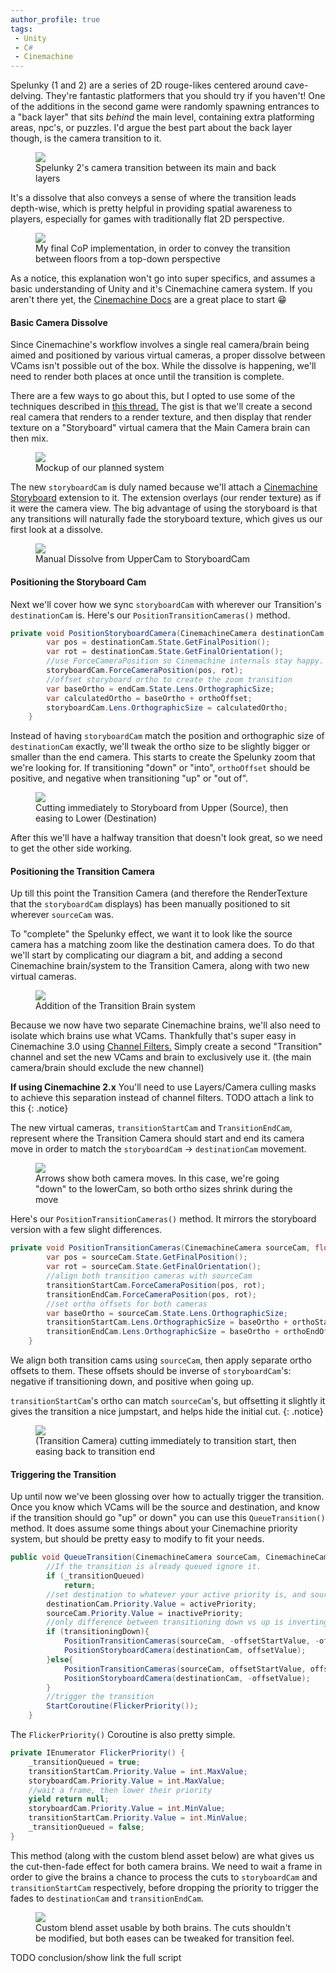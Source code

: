 ```yaml
---
author_profile: true
tags: 
 - Unity 
 - C#
 - Cinemachine
---
```


<!--TODO make this maybe smaller or italicied? I don't like how its talking about nothing here, it should be easy to gloss over-->
Spelunky (1 and 2) are a series of 2D rouge-likes centered around cave-delving. They're fantastic platformers that you should try if you haven't! One of the additions in the second game were randomly spawning entrances to a "back layer" that sits *behind* the main level, containing extra platforming areas, npc's, or puzzles. I'd argue the best part about the back layer though, is the camera transition to it.

<figure>
    <a href="/assets/files/SpelunkyCam/SpelunkyExampleComplete.gif"><img src="/assets/files/SpelunkyCam/SpelunkyExampleComplete.gif"></a>
    <figcaption>Spelunky 2's camera transition between its main and back layers</figcaption>
</figure>

It's a dissolve that also conveys a sense of where the transition leads depth-wise, which is pretty helpful in providing spatial awareness to players, especially for games with traditionally flat 2D perspective. 
<!--TODO I felt like that was why it would make a perfect transition between floors for Cop-->

<figure>
    <a href="/assets/files/SpelunkyCam/CopExampleComplete.gif"><img src="/assets/files/SpelunkyCam/CopExampleComplete.gif"></a>
    <figcaption>My final CoP implementation, in order to convey the transition between floors from a top-down perspective</figcaption>
</figure>

<!--How in depth am I going? Do I show the Components?-->
As a notice, this explanation won't go into super specifics, and assumes a basic understanding of Unity and it's Cinemachine camera system. If you aren't there yet, the [Cinemachine Docs](https://docs.unity3d.com/Packages/com.unity.cinemachine@3.0/manual/index.html) are a great place to start &#128513;

#### Basic Camera Dissolve

Since Cinemachine's workflow involves a single real camera/brain being aimed and positioned by various virtual cameras, a proper dissolve between VCams isn't possible out of the box. While the dissolve is happening, we'll need to render both places at once until the transition is complete.

There are a few ways to go about this, but I opted to use some of the techniques described in [this thread.](https://forum.unity.com/threads/is-it-possible-for-a-blend-to-interpolate-between-images-instead-of-position.541865/#post-3573211) The gist is that we'll create a second real camera that renders to a render texture, and then display that render texture on a "Storyboard" virtual camera that the Main Camera brain can then mix.

<figure>
    <img src="/assets/files/SpelunkyCam/InitialWhiteboardExample.png">
    <figcaption>Mockup of our planned system</figcaption>
</figure>

The new `storyboardCam` is duly named because we'll attach a [Cinemachine Storyboard](https://docs.unity3d.com/Packages/com.unity.cinemachine@3.0/manual/CinemachineStoryboard.html) extension to it. The extension overlays (our render texture) as if it were the camera view. The big advantage of using the storyboard is that any transitions will naturally fade the storyboard texture, which gives us our first look at a dissolve.

<figure>
    <a href="/assets/files/SpelunkyCam/SimpleDissolve.gif"><img src="/assets/files/SpelunkyCam/SimpleDissolve.gif"></a>
    <figcaption>Manual Dissolve from UpperCam to StoryboardCam </figcaption>
</figure>

#### Positioning the Storyboard Cam

Next we'll cover how we sync `storyboardCam` with wherever our Transition's `destinationCam` is. Here's our `PositionTransitionCameras()` method.

```cs
private void PositionStoryboardCamera(CinemachineCamera destinationCam, float orthoOffset){
        var pos = destinationCam.State.GetFinalPosition();
        var rot = destinationCam.State.GetFinalOrientation();
        //use ForceCameraPosition so Cinemachine internals stay happy.
        storyboardCam.ForceCameraPosition(pos, rot);
        //offset storyboard ortho to create the zoom transition
        var baseOrtho = endCam.State.Lens.OrthographicSize;
        var calculatedOrtho = baseOrtho + orthoOffset;
        storyboardCam.Lens.OrthographicSize = calculatedOrtho;
    }
```
Instead of having `storyboardCam` match the position and orthographic size of `destinationCam` exactly, we'll tweak the ortho size to be slightly bigger or smaller than the end camera. This starts to create the Spelunky zoom that we're looking for. If transitioning "down" or "into", `orthoOffset` should be positive, and negative when transitioning "up" or "out of".

<figure>
    <a href="/assets/files/SpelunkyCam/HalfTransition.gif"><img src="/assets/files/SpelunkyCam/HalfTransition.gif"></a>
    <figcaption>Cutting immediately to Storyboard from Upper (Source), then easing to Lower (Destination)</figcaption>
</figure>

After this we'll have a halfway transition that doesn't look great, so we need to get the other side working. 

#### Positioning the Transition Camera
Up till this point the Transition Camera (and therefore the RenderTexture that the `storyboardCam` displays) has been manually positioned to sit wherever `sourceCam` was.

To "complete" the Spelunky effect, we want it to look like the source camera has a matching zoom like the destination camera does. To do that we'll start by complicating our diagram a bit, and adding a second Cinemachine brain/system to the Transition Camera, along with two new virtual cameras.

<figure>
    <img src="/assets/files/SpelunkyCam/ThirdWhiteboardExample.png">
    <figcaption>Addition of the Transition Brain system</figcaption>
</figure>

Because we now have two separate Cinemachine brains, we'll also need to isolate which brains use what VCams. Thankfully that's super easy in Cinemachine 3.0 using [Channel Filters.](https://docs.unity3d.com/Packages/com.unity.cinemachine@3.0/manual/CinemachineBrain.html?#:~:text=Channel%20Filter%3A%20Cinemachine%20Brain%20uses%20only%20those%20CinemachineCameras%20that%20output%20to%20Channels%20present%20in%20the%20Channel%20Mask.%20You%20can%20set%20up%20split%2Dscreen%20environments%20by%20using%20the%20Channel%20Mask%20to%20filter%20channels.) Simply create a second "Transition" channel and set the new VCams and brain to exclusively use it. (the main camera/brain should exclude the new channel)

**If using Cinemachine 2.x** You'll need to use Layers/Camera culling masks to achieve this separation instead of channel filters. TODO attach a link to this
{: .notice}

The new virtual cameras, `transitionStartCam` and `TransitionEndCam`, represent where the Transition Camera should start and end its camera move in order to match the `storyboardCam` -> `destinationCam` movement.

<figure>
    <img src="/assets/files/SpelunkyCam/ViewportExample.png">
    <figcaption>Arrows show both camera moves. In this case, we're going "down" to the lowerCam, so both ortho sizes shrink during the move</figcaption>
</figure>

Here's our `PositionTransitionCameras()` method. It mirrors the storyboard version with a few slight differences.

```cs
private void PositionTransitionCameras(CinemachineCamera sourceCam, float orthoStartOffset, float orthoEndOffset) {
        var pos = sourceCam.State.GetFinalPosition();
        var rot = sourceCam.State.GetFinalOrientation();
        //align both transition cameras with sourceCam
        transitionStartCam.ForceCameraPosition(pos, rot);
        transitionEndCam.ForceCameraPosition(pos, rot);
        //set ortho offsets for both cameras
        var baseOrtho = sourceCam.State.Lens.OrthographicSize;
        transitionStartCam.Lens.OrthographicSize = baseOrtho + orthoStartOffset;
        transitionEndCam.Lens.OrthographicSize = baseOrtho + orthoEndOffset;
    }
```
We align both transition cams using `sourceCam`, then apply separate ortho offsets to them. These offsets should be inverse of `storyboardCam`'s: negative if transitioning down, and positive when going up.

`transitionStartCam`'s ortho can match `sourceCam`'s, but offsetting it slightly it gives the transition a nice jumpstart, and helps hide the initial cut.
{: .notice}

<figure>
    <a href="/assets/files/SpelunkyCam/FullTransition.gif"><img src="/assets/files/SpelunkyCam/FullTransition.gif"></a>
    <figcaption>(Transition Camera) cutting immediately to transition start, then easing back to transition end</figcaption>
</figure>

#### Triggering the Transition
Up until now we've been glossing over how to actually trigger the transition. 
Once you know which VCams will be the source and destination, and know if the transition should go "up" or down" you can use this `QueueTransition()` method. It does assume some things about your Cinemachine priority system, but should be pretty easy to modify to fit your needs.

```cs
public void QueueTransition(CinemachineCamera sourceCam, CinemachineCamera destinationCam, bool transitioningDown){
        //If the transition is already queued ignore it.
        if (_transitionQueued)
            return;
        //set destination to whatever your active priority is, and source to inactive
        destinationCam.Priority.Value = activePriority;
        sourceCam.Priority.Value = inactivePriority;
        //only difference between transitioning down vs up is inverting the offsets :0
        if (transitioningDown){
            PositionTransitionCameras(sourceCam, -offsetStartValue, -offsetValue);
            PositionStoryboardCamera(destinationCam, offsetValue);
        }else{
            PositionTransitionCameras(sourceCam, offsetStartValue, offsetValue);
            PositionStoryboardCamera(destinationCam, -offsetValue);
        }
        //trigger the transition
        StartCoroutine(FlickerPriority());
    }
```
The `FlickerPriority()` Coroutine is also pretty simple.

```cs
private IEnumerator FlickerPriority() {
    _transitionQueued = true;
    transitionStartCam.Priority.Value = int.MaxValue;
    storyboardCam.Priority.Value = int.MaxValue;
    //wait a frame, then lower their priority
    yield return null;
    storyboardCam.Priority.Value = int.MinValue;
    transitionStartCam.Priority.Value = int.MinValue;
    _transitionQueued = false;
}
```
This method (along with the custom blend asset below) are what gives us the cut-then-fade effect for both camera brains.
We need to wait a frame in order to give the brains a chance to process the cuts to `storyboardCam` and `transitionStartCam` respectively, before dropping the priority to trigger the fades to `destinationCam` and `transitionEndCam`.

<figure>
    <img src="/assets/files/SpelunkyCam/CustomBlends.png">
    <figcaption>Custom blend asset usable by both brains. The cuts shouldn't be modified, but both eases can be tweaked for transition feel. </figcaption>
</figure>

TODO conclusion/show link the full script
<!--Okay so for real cold approach the babe-->